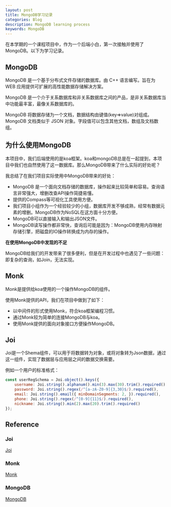 ```yaml
---
layout: post
title: MongoDB学习记录
categories: Blog
description: MongoDB learning process
keywords: MongoDB
---
```


在本学期的一个课程项目中，作为一个后端小白，第一次接触并使用了MongoDB。以下为学习记录。

## MongoDB

MongoDB 是一个基于分布式文件存储的数据库。由 C++ 语言编写。旨在为 WEB 应用提供可扩展的高性能数据存储解决方案。

MongoDB 是一个介于关系数据库和非关系数据库之间的产品，是非关系数据库当中功能最丰富，最像关系数据库的。

MongoDB 将数据存储为一个文档，数据结构由键值(key=>value)对组成。MongoDB 文档类似于 JSON 对象。字段值可以包含其他文档，数组及文档数组。

## 为什么使用MongoDB

本项目中，我们后端使用的是koa框架。koa和mongoDB总是在一起提到，本项目中我们也自然使用了这一数据库。那么MongoDB带来了什么实际的好处呢？

我总结了在我们项目实际使用中MongoDB带来的好处：

- MongoDB 是一个面向文档存储的数据库，操作起来比较简单和容易。查询语言非常强大，增删改查API操作简捷易懂。
- 提供的Compass等可视化工具使用方便。
- 我们项目小组作为一个经验较少的小组，数据库开发不够成熟，经常有数据元素的增删。MongoDB作为NoSQL在这方面十分方便。
- MongoDB可以直接输入和输出JSON文件。
- MongoDB读写操作都非常快，查询后可能是因为：MongoDB使用内存映射存储引擎，把磁盘的IO操作转换成为内存的操作。

**在使用MongoDB中发现的不足**

MongoDB给我们的开发带来了很多便利，但是在开发过程中也遇见了一些问题：即复杂的查询，如Join，无法实现。

## Monk

Monk是提供给koa使用的一个操作MongoDB的组件。

使用Monk提供的API，我们在项目中做到了如下：

- 以中间件的形式使用Monk，符合koa框架编程习惯。
- 通过Monk较为简单的连接MongoDB与koa。
- 使用Monk提供的面向对象接口方便操作MongoDB。

## Joi

Joi是一个Shema组件，可以用于将数据转为对象，或将对象转为Json数据，通过这一组件，实现了数据层与应用层之间的数据交换需要。

例如一个用户的标准格式：

```JavaScript
const userRegSchema = Joi.object().keys({
    username: Joi.string().alphanum().min(3).max(30).trim().required(),
    password: Joi.string().regex(/^[a-zA-Z0-9]{3,30}$/).required(),
    email: Joi.string().email({ minDomainSegments: 2, }).required(),
    phone: Joi.string().regex(/^[0-9]{11}$/).required(),
    nickname: Joi.string().min(2).max(20).trim().required()
});
```

## Reference

### Joi

[Joi](<https://github.com/hapijs/joi>)

### Monk

[Monk](https://automattic.github.io/monk/)

### MongoDB
[MongoDB](https://www.runoob.com/mongodb/mongodb-intro.html)